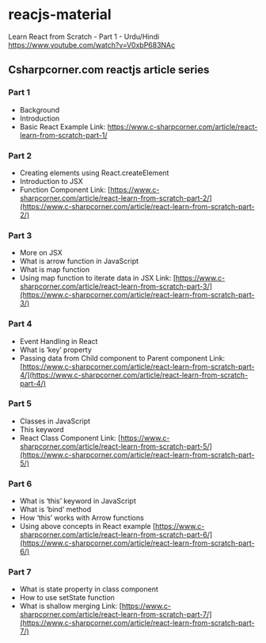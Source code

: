 
# reacjs-material

Learn React from Scratch - Part 1 - Urdu/Hindi
https://www.youtube.com/watch?v=V0xbP683NAc

## Csharpcorner.com reactjs article series
### Part 1
- Background
- Introduction
- Basic React Example
Link: https://www.c-sharpcorner.com/article/react-learn-from-scratch-part-1/
### Part 2
- Creating elements using React.createElement
- Introduction to JSX
- Function Component
Link: [https://www.c-sharpcorner.com/article/react-learn-from-scratch-part-2/](https://www.c-sharpcorner.com/article/react-learn-from-scratch-part-2/)
### Part 3
- More on JSX
- What is arrow function in JavaScript
- What is map function
- Using map function to iterate data in JSX
Link: [https://www.c-sharpcorner.com/article/react-learn-from-scratch-part-3/](https://www.c-sharpcorner.com/article/react-learn-from-scratch-part-3/)
### Part 4
- Event Handling in React
- What is ‘key’ property
- Passing data from Child component to Parent component
Link: [https://www.c-sharpcorner.com/article/react-learn-from-scratch-part-4/](https://www.c-sharpcorner.com/article/react-learn-from-scratch-part-4/)
### Part 5
- Classes in JavaScript
- This keyword
- React Class Component
Link: [https://www.c-sharpcorner.com/article/react-learn-from-scratch-part-5/](https://www.c-sharpcorner.com/article/react-learn-from-scratch-part-5/)
### Part 6
- What is ‘this’ keyword in JavaScript
-  What is ‘bind’ method
-  How ‘this’ works with Arrow functions
-  Using above concepts in React example
[https://www.c-sharpcorner.com/article/react-learn-from-scratch-part-6/](https://www.c-sharpcorner.com/article/react-learn-from-scratch-part-6/)
### Part 7
-   What is state property in class component
-   How to use setState function
-   What is shallow merging
Link: [https://www.c-sharpcorner.com/article/react-learn-from-scratch-part-7/](https://www.c-sharpcorner.com/article/react-learn-from-scratch-part-7/)
